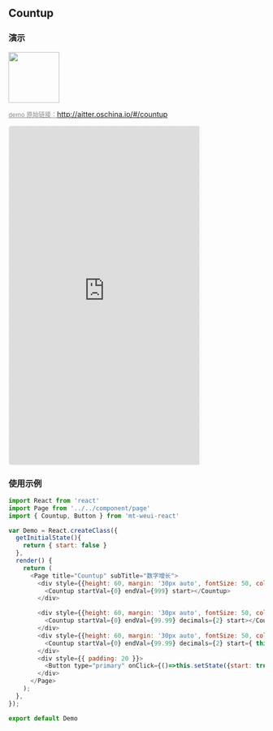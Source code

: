 ## Countup

### 演示

<img width="100" src="http://qr.topscan.com/api.php?text=http://aitter.oschina.io/#/countup"/>

<a href="http://aitter.oschina.io/#/countup" target="_blank" style="font-size:12px;color:#888;">demo 原始链接：http://aitter.oschina.io/#/countup</a>

<div style="width:377px;height:667px;display:inline-block;border:1px dashed #ececec;border-radius:5px;overflow:hidden;">
  <iframe src="http://aitter.oschina.io/#/countup" width="375" height="667" border="0" frameborder="0"></iframe>
</div>


### 使用示例

``` javascript
import React from 'react'
import Page from '../../component/page'
import { Countup, Button } from 'mt-weui-react'

var Demo = React.createClass({
  getInitialState(){
    return { start: false }
  },
  render() {
    return (
      <Page title="Countup" subTitle="数字增长">
        <div style={{height: 60, margin: '30px auto', fontSize: 50, color: '#1AAD19'}} className="tc">
          <Countup startVal={0} endVal={999} start></Countup>
        </div>

        <div style={{height: 60, margin: '30px auto', fontSize: 50, color: '#1AAD19'}} className="tc">
          <Countup startVal={0} endVal={99.99} decimals={2} start></Countup>
        </div>
        <div style={{height: 60, margin: '30px auto', fontSize: 50, color: '#1AAD19'}} className="tc">
          <Countup startVal={0} endVal={99.99} decimals={2} start={ this.state.start }></Countup>
        </div>
        <div style={{ padding: 20 }}>
          <Button type="primary" onClick={()=>this.setState({start: true })}>Start</Button>
        </div>
      </Page>
    );
  },
});

export default Demo

```
